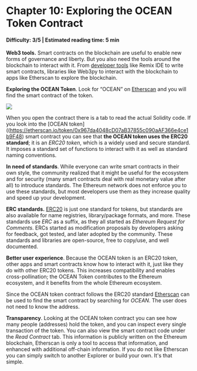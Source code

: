 # Chapter 10: Exploring the OCEAN Token Contract
#### Difficulty: **3/5** \| Estimated reading time: **5 min**

<dialog character="jellyfish">Let's now use your equipment to observe those beautiful new species we've discovered down here</dialog>

**Web3 tools.** Smart contracts on the blockchain are useful to enable new forms of governance and liberty. But you also need the tools around the blockchain to interact with it. From <a href="https://github.com/ConsenSys/ethereum-developer-tools-list" target="_blank" >developer tools</a> like Remix IDE to write smart contracts, libraries like Web3py to interact with the blockchain to apps like Etherscan to explore the blockchain.

**Exploring the OCEAN Token**. Look for “OCEAN” on <a href="https://etherscan.io" target="_blank" > Etherscan</a> and you will find the smart contract of the token.

<img src="/images/chapter10_0.png" />

When you open the contract there is a tab to read the actual Solidity code. If you look into the [OCEAN token]((https://etherscan.io/token/0x967da4048cD07aB37855c090aAF366e4ce1b9F48) smart contract you can see that **the OCEAN token uses the ERC20 standard**; it is an *ERC20 token*, which is a widely used and secure standard. It imposes a standard set of functions to interact with it as well as standard naming conventions.

**In need of standards**. While everyone can write smart contracts in their own style, the community realized that it might be useful for the ecosystem and for security (many smart contracts deal with real monetary value after all) to introduce standards. The Ethereum network does not enforce you to use these standards, but most developers use them as they increase quality and speed up your development.

**ERC standards.** <a href="https://github.com/OpenZeppelin/openzeppelin-contracts/blob/master/contracts/token/ERC20/IERC20.sol" target="_blank" >ERC20</a> is just one standard for tokens, but standards are also available for name registries, library/package formats, and more. These standards use *ERC* as a suffix, as they all started as *Ethereum Request for Comments*. ERCs started as modification proposals by developers asking for feedback, got tested, and later adopted by the community. These standards and libraries are open-source, free to copy/use, and well documented.

**Better user experience**. Because the OCEAN token is an ERC20 token, other apps and smart contracts know how to interact with it, just like they do with other ERC20 tokens. This increases compatibility and enables cross-pollination; the OCEAN Token contributes to the Ethereum ecosystem, and it benefits from the whole Ethereum ecosystem.

Since the OCEAN token contract follows the ERC20 standard <a href="https://etherscan.io" target="_blank">Etherscan</a> can be used to find the smart contract by searching for *OCEAN*. The user does not need to know the address.

**Transparency**. Looking at the OCEAN token contract you can see how many people (addresses) hold the token, and you can inspect every single transaction of the token. You can also view the smart contract code under the *Read Contract* tab. This information is publicly written on the Ethereum blockchain, Etherscan is only a tool to access that information, and enhanced with additional off-chain information. If you do not like Etherscan you can simply switch to another Explorer or build your own. It's that simple.
